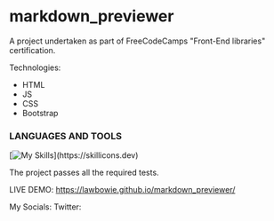 # markdown_previewer
A project undertaken as part of FreeCodeCamps "Front-End libraries" certification.

Technologies:
- HTML
- JS
- CSS
- Bootstrap

### LANGUAGES AND TOOLS
[![My Skills](https://skillicons.dev/icons?i=js,html,css,python,github,linkedin,vscode,react,bootstrap,codepen,)](https://skillicons.dev)

The project passes all the required tests.

LIVE DEMO: https://lawbowie.github.io/markdown_previewer/

My Socials:
Twitter:
